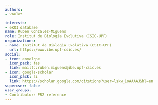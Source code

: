 ```yaml
---
authors:
- vaulot

interests:
- eKOI database
name: Rubén González-Miguéns
role: Institut de Biologia Evolutiva (CSIC-UPF)
organizations:
- name: Institut de Biologia Evolutiva (CSIC-UPF)
  url: https://www.ibe.upf-csic.es/
social:
- icon: envelope
  icon_pack: fas
  link: mailto:ruben.miguens@ibe.upf-csic.es
- icon: google-scholar
  icon_pack: ai
  link: https://scholar.google.com/citations?user=lskw_1oAAAAJ&hl=en
superuser: false
user_groups:
- Contributors PR2 reference
---
```



